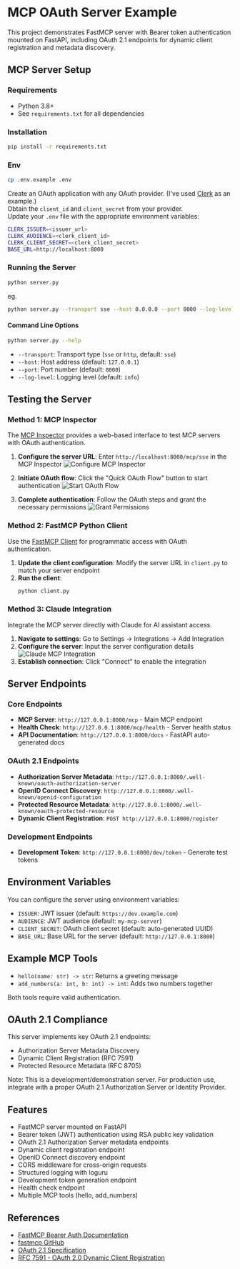 # MCP OAuth Server Example

This project demonstrates FastMCP server with Bearer token authentication mounted on FastAPI, including OAuth 2.1 endpoints for dynamic client registration and metadata discovery.

## MCP Server Setup

### Requirements

- Python 3.8+
- See `requirements.txt` for all dependencies

### Installation

```bash
pip install -r requirements.txt
```

### Env

```bash
cp .env.example .env
```

Create an OAuth application with any OAuth provider. (I've used [Clerk](https://clerk.com/) as an example.)  
Obtain the `client_id` and `client_secret` from your provider.  
Update your `.env` file with the appropriate environment variables:

```bash
CLERK_ISSUER=<issuer_url>
CLERK_AUDIENCE=<clerk_client_id>
CLERK_CLIENT_SECRET=<clerk_client_secret>
BASE_URL=http://localhost:8000
```

### Running the Server

```bash
python server.py
```

eg.

```bash
python server.py --transport sse --host 0.0.0.0 --port 8000 --log-level info
```

#### Command Line Options

```bash
python server.py --help
```

- `--transport`: Transport type (`sse` or `http`, default: `sse`)
- `--host`: Host address (default: `127.0.0.1`)
- `--port`: Port number (default: `8000`)
- `--log-level`: Logging level (default: `info`)

## Testing the Server

### Method 1: MCP Inspector

The [MCP Inspector](https://github.com/modelcontextprotocol/inspector) provides a web-based interface to test MCP servers with OAuth authentication.

1. **Configure the server URL**: Enter `http://localhost:8000/mcp/sse` in the MCP Inspector
   ![Configure MCP Inspector](assets/1.png)

2. **Initiate OAuth flow**: Click the "Quick OAuth Flow" button to start authentication
   ![Start OAuth Flow](assets/2.png)

3. **Complete authentication**: Follow the OAuth steps and grant the necessary permissions
   ![Grant Permissions](assets/3.png)

### Method 2: FastMCP Python Client

Use the [FastMCP Client](https://gofastmcp.com/clients/auth/oauth) for programmatic access with OAuth authentication.

1. **Update the client configuration**: Modify the server URL in `client.py` to match your server endpoint
2. **Run the client**:
   ```bash
   python client.py
   ```

### Method 3: Claude Integration

Integrate the MCP server directly with Claude for AI assistant access.

1. **Navigate to settings**: Go to Settings → Integrations → Add Integration
2. **Configure the server**: Input the server configuration details
   ![Claude MCP Integration](assets/4.png)
3. **Establish connection**: Click "Connect" to enable the integration

## Server Endpoints

### Core Endpoints

- **MCP Server**: `http://127.0.0.1:8000/mcp` - Main MCP endpoint
- **Health Check**: `http://127.0.0.1:8000/mcp/health` - Server health status
- **API Documentation**: `http://127.0.0.1:8000/docs` - FastAPI auto-generated docs

### OAuth 2.1 Endpoints

- **Authorization Server Metadata**: `http://127.0.0.1:8000/.well-known/oauth-authorization-server`
- **OpenID Connect Discovery**: `http://127.0.0.1:8000/.well-known/openid-configuration`
- **Protected Resource Metadata**: `http://127.0.0.1:8000/.well-known/oauth-protected-resource`
- **Dynamic Client Registration**: `POST http://127.0.0.1:8000/register`

### Development Endpoints

- **Development Token**: `http://127.0.0.1:8000/dev/token` - Generate test tokens

## Environment Variables

You can configure the server using environment variables:

- `ISSUER`: JWT issuer (default: `https://dev.example.com`)
- `AUDIENCE`: JWT audience (default: `my-mcp-server`)
- `CLIENT_SECRET`: OAuth client secret (default: auto-generated UUID)
- `BASE_URL`: Base URL for the server (default: `http://127.0.0.1:8000`)

## Example MCP Tools

- `hello(name: str) -> str`: Returns a greeting message
- `add_numbers(a: int, b: int) -> int`: Adds two numbers together

Both tools require valid authentication.

## OAuth 2.1 Compliance

This server implements key OAuth 2.1 endpoints:

- Authorization Server Metadata Discovery
- Dynamic Client Registration (RFC 7591)
- Protected Resource Metadata (RFC 8705)

Note: This is a development/demonstration server. For production use, integrate with a proper OAuth 2.1 Authorization Server or Identity Provider.

## Features

- FastMCP server mounted on FastAPI
- Bearer token (JWT) authentication using RSA public key validation
- OAuth 2.1 Authorization Server metadata endpoints
- Dynamic client registration endpoint
- OpenID Connect discovery endpoint
- CORS middleware for cross-origin requests
- Structured logging with loguru
- Development token generation endpoint
- Health check endpoint
- Multiple MCP tools (hello, add_numbers)

## References

- [FastMCP Bearer Auth Documentation](https://gofastmcp.com/servers/auth/bearer)
- [fastmcp GitHub](https://github.com/jlowin/fastmcp)
- [OAuth 2.1 Specification](https://datatracker.ietf.org/doc/html/draft-ietf-oauth-v2-1)
- [RFC 7591 - OAuth 2.0 Dynamic Client Registration](https://tools.ietf.org/html/rfc7591)
